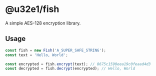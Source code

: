 # @u32e1/fish

A simple AES-128 encryption library.

## Usage

```typescript
const fish = new Fish('A_SUPER_SAFE_STRING');
const text = 'Hello, World';

const encrypted = fish.encrypt(text); // 8675c1590eea19c0feaad4d3
const decrypted = fish.decrypt(encrypted); // Hello, World
```
